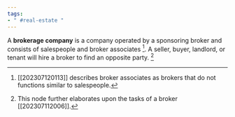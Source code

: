 ```yaml
---
tags:
- " #real-estate "
---
```


A **brokerage company** is a company operated by a sponsoring broker and consists of salespeople and broker associates [^1]. A seller, buyer, landlord, or tenant will hire a broker to find an opposite party. [^2] <!--SR:!2023-09-13,4,230-->

[^1]: [[202307120113]] describes broker associates as brokers that do not functions similar to salespeople.
[^2]: This node further elaborates upon the tasks of a broker [[202307112006]].